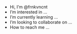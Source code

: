 - Hi, I’m @frnkvncnt
- I’m interested in ...
- I’m currently learning ...
- I’m looking to collaborate on ...
- How to reach me ...

<!---
frnkvncnt/frnkvncnt is a ✨ special ✨ repository because its `README.md` (this file) appears on your GitHub profile.
You can click the Preview link to take a look at your changes.
--->
